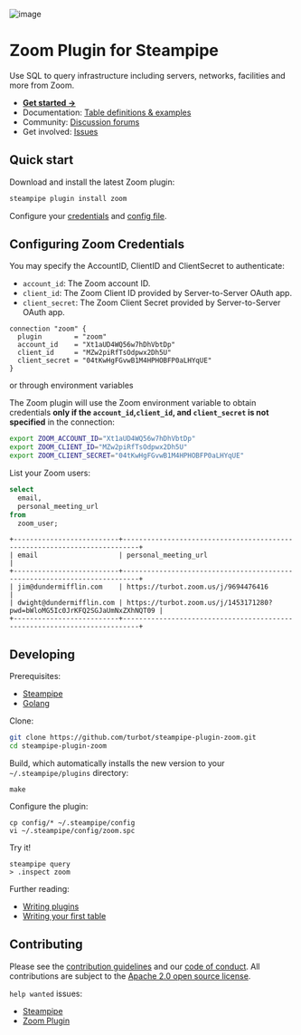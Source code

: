 ![image](https://hub.steampipe.io/images/plugins/turbot/zoom-social-graphic.png)

# Zoom Plugin for Steampipe

Use SQL to query infrastructure including servers, networks, facilities and more from Zoom.

- **[Get started →](https://hub.steampipe.io/plugins/turbot/zoom)**
- Documentation: [Table definitions & examples](https://hub.steampipe.io/plugins/turbot/zoom/tables)
- Community: [Discussion forums](https://github.com/turbot/steampipe/discussions)
- Get involved: [Issues](https://github.com/turbot/steampipe-plugin-zoom/issues)

## Quick start

Download and install the latest Zoom plugin:

```bash
steampipe plugin install zoom
```

Configure your [credentials](https://hub.steampipe.io/plugins/turbot/zoom#credentials) and [config file](https://hub.steampipe.io/plugins/turbot/zoom#configuration).

## Configuring Zoom Credentials

You may specify the AccountID, ClientID and ClientSecret to authenticate:

- `account_id`: The Zoom account ID.
- `client_id`: The Zoom Client ID provided by Server-to-Server OAuth app.
- `client_secret`: The Zoom Client Secret provided by Server-to-Server OAuth app.

```hcl
connection "zoom" {
  plugin        = "zoom"
  account_id    = "Xt1aUD4WQ56w7hDhVbtDp"
  client_id     = "MZw2piRfTsOdpwx2Dh5U"
  client_secret = "04tKwHgFGvwB1M4HPHOBFP0aLHYqUE"
}
```

or through environment variables

The Zoom plugin will use the Zoom environment variable to obtain credentials **only if the `account_id`,`client_id`, and `client_secret` is not specified** in the connection:

```sh
export ZOOM_ACCOUNT_ID="Xt1aUD4WQ56w7hDhVbtDp"
export ZOOM_CLIENT_ID="MZw2piRfTsOdpwx2Dh5U"
export ZOOM_CLIENT_SECRET="04tKwHgFGvwB1M4HPHOBFP0aLHYqUE"
```

List your Zoom users:

```sql
select
  email,
  personal_meeting_url
from
  zoom_user;
```

```
+--------------------------+--------------------------------------------------------------------------+
| email                    | personal_meeting_url                                                     |
+--------------------------+--------------------------------------------------------------------------+
| jim@dundermifflin.com    | https://turbot.zoom.us/j/9694476416                                      |
| dwight@dundermifflin.com | https://turbot.zoom.us/j/1453171280?pwd=bWloMG5Ic0JrKFQ2SGJaUmNxZXhNQT09 |
+--------------------------+--------------------------------------------------------------------------+
```

## Developing

Prerequisites:

- [Steampipe](https://steampipe.io/downloads)
- [Golang](https://golang.org/doc/install)

Clone:

```sh
git clone https://github.com/turbot/steampipe-plugin-zoom.git
cd steampipe-plugin-zoom
```

Build, which automatically installs the new version to your `~/.steampipe/plugins` directory:

```
make
```

Configure the plugin:

```
cp config/* ~/.steampipe/config
vi ~/.steampipe/config/zoom.spc
```

Try it!

```
steampipe query
> .inspect zoom
```

Further reading:

- [Writing plugins](https://steampipe.io/docs/develop/writing-plugins)
- [Writing your first table](https://steampipe.io/docs/develop/writing-your-first-table)

## Contributing

Please see the [contribution guidelines](https://github.com/turbot/steampipe/blob/main/CONTRIBUTING.md) and our [code of conduct](https://github.com/turbot/steampipe/blob/main/CODE_OF_CONDUCT.md). All contributions are subject to the [Apache 2.0 open source license](https://github.com/turbot/steampipe-plugin-zoom/blob/main/LICENSE).

`help wanted` issues:

- [Steampipe](https://github.com/turbot/steampipe/labels/help%20wanted)
- [Zoom Plugin](https://github.com/turbot/steampipe-plugin-zoom/labels/help%20wanted)
